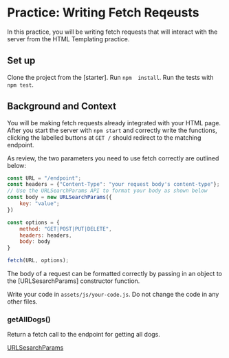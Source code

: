 # Practice: Writing Fetch Reqeusts

In this practice, you will be writing fetch requests that will interact with the server from the HTML Templating practice. 

## Set up

Clone the project from the [starter]. Run `npm  install`. Run the tests with `npm test`.

## Background and Context

You will be making fetch requests already integrated with your HTML page. After you start the server with `npm start` and correctly write the functions, clicking the labelled buttons at `GET /` should redirect to the matching endpoint. 

As review, the two parameters you need to use fetch correctly are outlined below: 

```js
const URL = "/endpoint";
const headers = {"Content-Type": "your request body's content-type"};
// Use the URLSearchParams API to format your body as shown below
const body = new URLSearchParams({
    key: "value";
})

const options = {
    method: "GET|POST|PUT|DELETE", 
    headers: headers,
    body: body
}

fetch(URL, options);
```

The body of a request can be formatted correctly by passing in an object to the [URLSesarchParams] constructor function. 

Write your code in `assets/js/your-code.js`. Do not change the code in any other files. 

### getAllDogs()

Return a fetch call to the endpoint for getting all dogs. 

[URLSesarchParams](https://developer.mozilla.org/en-US/docs/Web/API/URLSearchParams/URLSearchParams)